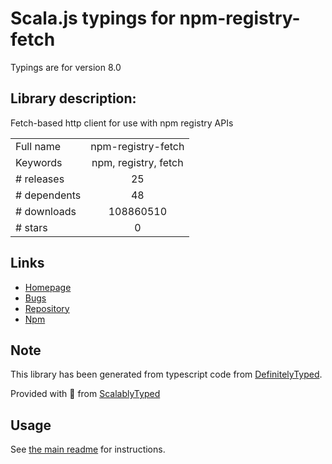 
# Scala.js typings for npm-registry-fetch

Typings are for version 8.0

## Library description:
Fetch-based http client for use with npm registry APIs

|                    |                 |
| ------------------ | :-------------: |
| Full name          | npm-registry-fetch |
| Keywords           | npm, registry, fetch |
| # releases         | 25 |
| # dependents       | 48 |
| # downloads        | 108860510 |
| # stars            | 0 |

## Links
- [Homepage](https://github.com/npm/registry-fetch#readme)
- [Bugs](https://github.com/npm/registry-fetch/issues)
- [Repository](https://github.com/npm/registry-fetch)
- [Npm](https://www.npmjs.com/package/npm-registry-fetch)
    


## Note
This library has been generated from typescript code from [DefinitelyTyped](https://definitelytyped.org).

Provided with :purple_heart: from [ScalablyTyped](https://github.com/oyvindberg/ScalablyTyped)

## Usage
See [the main readme](../../readme.md) for instructions.



